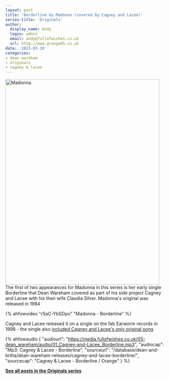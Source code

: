 ```yaml
---
layout: post
title: 'Borderline by Madonna (covered by Cagney and Lacee)'
series-title: 'Originals'
author:
  display_name: Andy
  login: admin
  email: andy@fullofwishes.co.uk
  url: http://www.grange85.co.uk
date: '2013-03-20'
categories:
- dean wareham
- originals
- cagney & lacee
---
```

<p><a href="http://www.flickr.com/photos/allesmir/8413837176/" title="Madonna. by Hel*n, on Flickr"><img class="aligncenter" src="https://farm9.staticflickr.com/8494/8413837176_f224aac3d0_z.jpg" width="480" height="640" alt="Madonna."></a><br />
The first of two appearances for Madonna in this series is her early single Borderline that Dean Wareham covered as part of his side project Cagney and Lacee with his then wife Claudia Silver. Madonna's original was released in 1984<a id="more"></a><a id="more-3790"></a><br />
</p>

{% ahfowvideo "rSaC-YbSDpo" "Madonna - Borderline" %}

<p>Cagney and Lacee released it on a single on the fab Earworm records in 1998 - the single also <a href="/2009/04/19/mp3-lost-tracks-4-cagney-lacee-orange/">included Cagney and Lacee's only original song</a>.</p>

 {% ahfowaudio {
  "audiourl": "https://media.fullofwishes.co.uk/05-dean_wareham/audio/01_Cagney-and-Lacee_Borderline.mp3",
  "audiocap": "Mp3: Cagney & Lacee - Borderline",
  "sourceurl": "/database/dean-and-britta/dean-wareham-releases/cagney-and-lacee-borderline/",
  "sourcecap": "Cagney & Lacee - Borderline / Orange"
  } %}

<p><strong><a href="/category/originals/" title="List: Originals">See all posts in the Originals series</a></strong></p>
